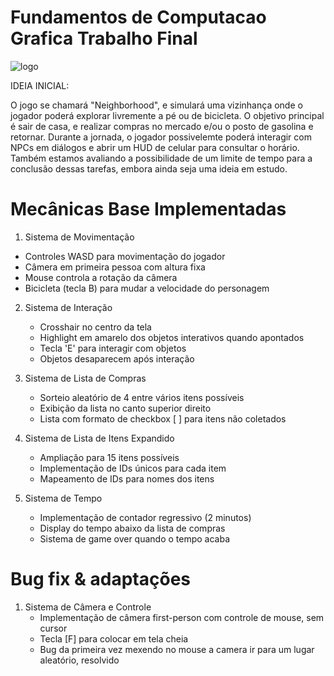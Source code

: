 # Fundamentos de Computacao Grafica Trabalho Final 

![logo](https://github.com/user-attachments/assets/65e3737b-dfbf-43db-a4e2-34c2f72e7751)

IDEIA INICIAL:

O jogo se chamará "Neighborhood", e simulará uma vizinhança onde o jogador poderá explorar livremente a pé ou de bicicleta. O objetivo principal é sair de casa, e realizar compras no mercado e/ou o posto de gasolina e retornar. 
Durante a jornada, o jogador possivelemte poderá interagir com NPCs em diálogos e abrir um HUD de celular para consultar o horário.
Também estamos avaliando a possibilidade de um limite de tempo para a conclusão dessas tarefas, embora ainda seja uma ideia em estudo.

# Mecânicas Base Implementadas

1) Sistema de Movimentação
  - Controles WASD para movimentação do jogador
  - Câmera em primeira pessoa com altura fixa
  - Mouse controla a rotação da câmera
  - Bicicleta (tecla B) para mudar a velocidade do personagem

2) Sistema de Interação
   - Crosshair no centro da tela
   - Highlight em amarelo dos objetos interativos quando apontados
   - Tecla 'E' para interagir com objetos
   - Objetos desaparecem após interação

3) Sistema de Lista de Compras
   - Sorteio aleatório de 4 entre vários itens possíveis
   - Exibição da lista no canto superior direito
   - Lista com formato de checkbox [ ] para itens não coletados

4) Sistema de Lista de Itens Expandido
   - Ampliação para 15 itens possíveis
   - Implementação de IDs únicos para cada item
   - Mapeamento de IDs para nomes dos itens
     
5) Sistema de Tempo
   - Implementação de contador regressivo (2 minutos)
   - Display do tempo abaixo da lista de compras
   - Sistema de game over quando o tempo acaba

  # Bug fix & adaptações

  1) Sistema de Câmera e Controle
     - Implementação de câmera first-person com controle de mouse, sem cursor
     - Tecla [F] para colocar em tela cheia
     - Bug da primeira vez mexendo no mouse a camera ir para um lugar aleatório, resolvido




